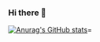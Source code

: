 ### Hi there 👋
[![Anurag's GitHub stats](https://github-readme-stats.vercel.app/api?username=arasopraza)](https://github.com/anuraghazra/github-readme-stats)= 

<!--
**arasopraza/arasopraza** is a ✨ _special_ ✨ repository because its `README.md` (this file) appears on your GitHub profile.

Here are some ideas to get you started:

- 🔭 I’m currently working on ...
- 🌱 I’m currently learning ...
- 👯 I’m looking to collaborate on ...
- 🤔 I’m looking for help with ...
- 💬 Ask me about ...
- 📫 How to reach me: ...
- 😄 Pronouns: ...
- ⚡ Fun fact: ...
-->
